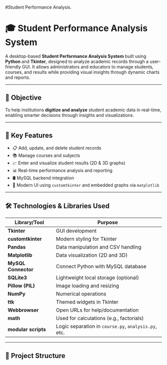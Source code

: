 #Student Performance Analysis.
# 🎓 Student Performance Analysis System

A desktop-based **Student Performance Analysis System** built using **Python** and **Tkinter**, designed to analyze academic records through a user-friendly GUI. It allows administrators and educators to manage students, courses, and results while providing visual insights through dynamic charts and reports.

---

## 🎯 Objective

To help institutions **digitize and analyze** student academic data in real-time, enabling smarter decisions through insights and visualizations.

---

## 🧩 Key Features

- 📋 Add, update, and delete student records
- 📚 Manage courses and subjects
- 📈 Enter and visualize student results (2D & 3D graphs)
- 📊 Real-time performance analysis and reporting
- 🛢️ MySQL backend integration
- 🎨 Modern UI using `customtkinter` and embedded graphs via `matplotlib`

---

## 🛠️ Technologies & Libraries Used

| Library/Tool             | Purpose                                         |
|--------------------------|-------------------------------------------------|
| **Tkinter**              | GUI development                                 |
| **customtkinter**        | Modern styling for Tkinter                      |
| **Pandas**               | Data manipulation and CSV handling              |
| **Matplotlib**           | Data visualization (2D and 3D)                  |
| **MySQL Connector**      | Connect Python with MySQL database              |
| **SQLite3**              | Lightweight local storage (optional)            |
| **Pillow (PIL)**         | Image loading and resizing                      |
| **NumPy**                | Numerical operations                            |
| **ttk**                  | Themed widgets in Tkinter                       |
| **Webbrowser**           | Open URLs for help/documentation                |
| **math**                 | Used for calculations (e.g., factorials)        |
| **modular scripts**      | Logic separation in `course.py`, `analysis.py`, etc. |

---

## 📁 Project Structure

